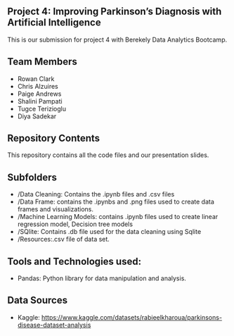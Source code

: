 ## Project 4: Improving Parkinson’s Diagnosis with Artificial Intelligence 

This is our submission for project 4 with Berekely Data Analytics Bootcamp.

## Team Members

- Rowan Clark
- Chris Alzuires
- Paige Andrews
- Shalini Pampati
- Tugce Terizioglu
- Diya Sadekar

## Repository Contents
This repository contains all the code files and our presentation slides.


## Subfolders
- /Data Cleaning: Contains the .ipynb files and .csv files
- /Data Frame: contains the .ipynbs and .png files used to create data frames and visualizations.
- /Machine Learning Models: contains .ipynb files used to create linear regression model, Decision tree models
- /SQlite: Contains .db file used for the data cleaning using Sqlite
- /Resources:.csv file of data set.

## Tools and Technologies used:
- Pandas: Python library for data manipulation and analysis.
  



## Data Sources

- Kaggle: https://www.kaggle.com/datasets/rabieelkharoua/parkinsons-disease-dataset-analysis









